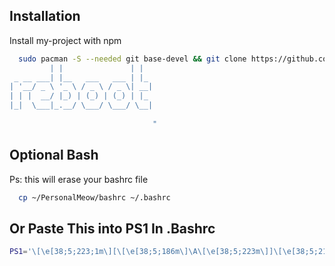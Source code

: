 ## Installation

Install my-project with npm

```bash
  sudo pacman -S --needed git base-devel && git clone https://github.com/Zephijo/PersonalMeow.git && cp -r ~/PersonalMeow/hypr/* ~/.config/hypr && cp -r ~/PersonalMeow/kitty/* ~/.config/kitty && cp -r ~/PersonalMeow/neofetch/* ~/.config/neofetch && cp -r ~/PersonalMeow/waybar/* ~/.config/waybar && echo "          _                 _   
         | |               | |  
 _ __ ___| |__   ___   ___ | |_ 
| '__/ _ \ '_ \ / _ \ / _ \| __|
| | |  __/ |_) | (_) | (_) | |_ 
|_|  \___|_.__/ \___/ \___/ \__|
                                
                                "
```
## Optional Bash

Ps: this will erase your bashrc file

```bash
  cp ~/PersonalMeow/bashrc ~/.bashrc
```

## Or Paste This into PS1 In .Bashrc

```bash
PS1='\[\e[38;5;223;1m\][\[\e[38;5;186m\]\A\[\e[38;5;223m\]]\[\e[38;5;218m\]@\[\e[38;5;149m\]\u\[\e[38;5;212m\]~\w\[\e[0m\]\n \[\e[38;5;142;1m\]~\[\e[38;5;212m\]\\$\[\e[0m\]'
```
